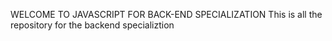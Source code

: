 WELCOME TO JAVASCRIPT FOR BACK-END SPECIALIZATION
    This is all the repository for the backend specializtion